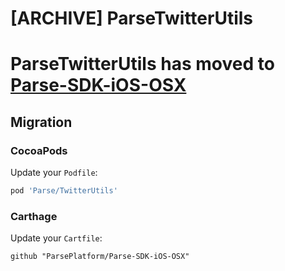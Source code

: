 # [ARCHIVE] ParseTwitterUtils

# ParseTwitterUtils has moved to [Parse-SDK-iOS-OSX](https://github.com/parse-community/Parse-SDK-iOS-OSX)
 
## Migration

### CocoaPods

Update your `Podfile`:

```ruby
pod 'Parse/TwitterUtils'
```
### Carthage

Update your `Cartfile`:

```
github "ParsePlatform/Parse-SDK-iOS-OSX"
```
